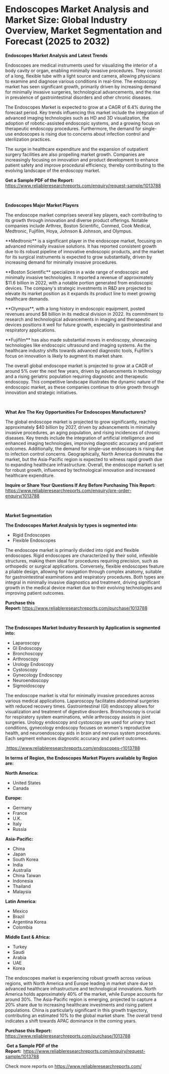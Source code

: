 <p><h1>Endoscopes Market Analysis and Market Size: Global Industry Overview, Market Segmentation and Forecast (2025 to 2032)</h1></p><p><strong>Endoscopes Market Analysis and Latest Trends</strong></p>
<p><p>Endoscopes are medical instruments used for visualizing the interior of a body cavity or organ, enabling minimally invasive procedures. They consist of a long, flexible tube with a light source and camera, allowing physicians to examine and diagnose various conditions in real-time. The endoscopy market has seen significant growth, primarily driven by increasing demand for minimally invasive surgeries, technological advancements, and the rise in prevalence of gastrointestinal disorders and other chronic diseases.</p><p>The Endoscopes Market is expected to grow at a CAGR of 6.4% during the forecast period. Key trends influencing this market include the integration of advanced imaging technologies such as HD and 3D visualization, the adoption of robotic-assisted endoscopic systems, and a growing focus on therapeutic endoscopy procedures. Furthermore, the demand for single-use endoscopes is rising due to concerns about infection control and sterilization practices.</p><p>The surge in healthcare expenditure and the expansion of outpatient surgery facilities are also propelling market growth. Companies are increasingly focusing on innovation and product development to enhance patient safety and improve procedural efficiency, thereby contributing to the evolving landscape of the endoscopy market.</p></p>
<p><strong>Get a Sample PDF of the Report:&nbsp;</strong> <a href="https://www.reliableresearchreports.com/enquiry/request-sample/1013788?utm_campaign=2098&utm_medium=2&utm_source=Github&utm_content=ia&utm_term=04032025&utm_id=endoscopes">https://www.reliableresearchreports.com/enquiry/request-sample/1013788</a></p>
<p>&nbsp;</p>
<p><strong>Endoscopes Major Market Players</strong></p>
<p><p>The endoscope market comprises several key players, each contributing to its growth through innovation and diverse product offerings. Notable companies include Arthrex, Boston Scientific, Conmed, Cook Medical, Medtronic, Fujifilm, Hoya, Johnson & Johnson, and Olympus.</p><p>**Medtronic** is a significant player in the endoscope market, focusing on advanced minimally invasive solutions. It has reported consistent growth due to its robust pipeline of innovative endoscopic products, and the market for its surgical instruments is expected to grow substantially, driven by increasing demand for minimally invasive procedures.</p><p>**Boston Scientific** specializes in a wide range of endoscopic and minimally invasive technologies. It reported a revenue of approximately $11.6 billion in 2022, with a notable portion generated from endoscopic devices. The company's strategic investments in R&D are projected to elevate its market position as it expands its product line to meet growing healthcare demands.</p><p>**Olympus**, with a long history in endoscopic equipment, posted revenues around $8 billion in its medical division in 2022. Its commitment to research and technological advancements in imaging and therapeutic devices positions it well for future growth, especially in gastrointestinal and respiratory applications.</p><p>**Fujifilm** has also made substantial moves in endoscopy, showcasing technologies like endoscopic ultrasound and imaging systems. As the healthcare industry shifts towards advanced diagnostic tools, Fujifilm's focus on innovation is likely to augment its market share.</p><p>The overall global endoscope market is projected to grow at a CAGR of around 5% over the next few years, driven by advancements in technology and a rising geriatric population requiring diagnostic and therapeutic endoscopy. This competitive landscape illustrates the dynamic nature of the endoscopic market, as these companies continue to drive growth through innovation and strategic initiatives.</p></p>
<p>&nbsp;</p>
<p><strong>What Are The Key Opportunities For Endoscopes Manufacturers?</strong></p>
<p><p>The global endoscope market is projected to grow significantly, reaching approximately $40 billion by 2027, driven by advancements in minimally invasive procedures, an aging population, and rising incidences of chronic diseases. Key trends include the integration of artificial intelligence and enhanced imaging technologies, improving diagnostic accuracy and patient outcomes. Additionally, the demand for single-use endoscopes is rising due to infection control concerns. Geographically, North America dominates the market, but the Asia-Pacific region is expected to witness rapid growth due to expanding healthcare infrastructure. Overall, the endoscope market is set for robust growth, influenced by technological innovation and increased healthcare expenditure.</p></p>
<p><strong>Inquire or Share Your Questions If Any Before Purchasing This Report:</strong> <a href="https://www.reliableresearchreports.com/enquiry/pre-order-enquiry/1013788?utm_campaign=2098&utm_medium=2&utm_source=Github&utm_content=ia&utm_term=04032025&utm_id=endoscopes">https://www.reliableresearchreports.com/enquiry/pre-order-enquiry/1013788</a></p>
<p>&nbsp;</p>
<p><strong>Market Segmentation</strong></p>
<p><strong>The Endoscopes Market Analysis by types is segmented into:</strong></p>
<p><ul><li>Rigid Endoscopes</li><li>Flexible Endoscopes</li></ul></p>
<p><p>The endoscope market is primarily divided into rigid and flexible endoscopes. Rigid endoscopes are characterized by their solid, inflexible structures, making them ideal for procedures requiring precision, such as orthopedic or surgical applications. Conversely, flexible endoscopes feature a pliable design, allowing for navigation through complex anatomy, suitable for gastrointestinal examinations and respiratory procedures. Both types are integral in minimally invasive diagnostics and treatment, driving significant growth in the medical device market due to their evolving technologies and improving patient outcomes.</p></p>
<p><strong>Purchase this Report:&nbsp;</strong><a href="https://www.reliableresearchreports.com/purchase/1013788?utm_campaign=2098&utm_medium=2&utm_source=Github&utm_content=ia&utm_term=04032025&utm_id=endoscopes">https://www.reliableresearchreports.com/purchase/1013788</a></p>
<p>&nbsp;</p>
<p><strong>The Endoscopes Market Industry Research by Application is segmented into:</strong></p>
<p><ul><li>Laparoscopy</li><li>GI Endoscopy</li><li>Bronchoscopy</li><li>Arthroscopy</li><li>Urology Endoscopy</li><li>Cystoscopy</li><li>Gynecology Endoscopy</li><li>Neuroendoscopy</li><li>Sigmoidoscopy</li></ul></p>
<p><p>The endoscope market is vital for minimally invasive procedures across various medical applications. Laparoscopy facilitates abdominal surgeries with reduced recovery times. Gastrointestinal (GI) endoscopy allows for visualization and treatment of digestive disorders. Bronchoscopy is crucial for respiratory system examinations, while arthroscopy assists in joint surgeries. Urology endoscopy and cystoscopy are used for urinary tract conditions, gynecology endoscopy focuses on women's reproductive health, and neuroendoscopy aids in brain and nervous system procedures. Each segment enhances diagnostic accuracy and patient outcomes.</p></p>
<p><a href="https://www.reliableresearchreports.com/endoscopes-r1013788?utm_campaign=2098&utm_medium=2&utm_source=Github&utm_content=ia&utm_term=04032025&utm_id=endoscopes">&nbsp;https://www.reliableresearchreports.com/endoscopes-r1013788</a></p>
<p><strong>In terms of Region, the Endoscopes Market Players available by Region are:</strong></p>
<p>
    <p> <strong> North America: </strong>
        <ul>
            <li>United States</li>
            <li>Canada</li>
        </ul>
        </p> 
    <p> <strong> Europe: </strong>
        <ul>
            <li>Germany</li>
            <li>France</li>
            <li>U.K.</li>
            <li>Italy</li>
            <li>Russia</li>
        </ul>
        </p> 
    <p> <strong> Asia-Pacific: </strong>
        <ul>
            <li>China</li>
            <li>Japan</li>
            <li>South Korea</li>
            <li>India</li>
            <li>Australia</li>
            <li>China Taiwan</li>
            <li>Indonesia</li>
            <li>Thailand</li>
            <li>Malaysia</li>
        </ul>
        </p> 
    <p> <strong> Latin America: </strong>
        <ul>
            <li>Mexico</li>
            <li>Brazil</li>
            <li>Argentina Korea</li>
            <li>Colombia</li>
        </ul>
        </p> 
    <p> <strong> Middle East & Africa: </strong>
        <ul>
            <li>Turkey</li>
            <li>Saudi</li>
            <li>Arabia</li>
            <li>UAE</li>
            <li>Korea</li>
        </ul>
    </p>
    </p>
<p><p>The endoscopes market is experiencing robust growth across various regions, with North America and Europe leading in market share due to advanced healthcare infrastructure and technological innovations. North America holds approximately 40% of the market, while Europe accounts for around 30%. The Asia-Pacific region is emerging, projected to capture a 20% share due to increasing healthcare investments and rising patient populations. China is particularly significant in this growth trajectory, contributing an estimated 10% to the global market share. The overall trend indicates a shift towards APAC dominance in the coming years.</p></p>
<p><strong>Purchase this Report: </strong><a href="https://www.reliableresearchreports.com/purchase/1013788?utm_campaign=2098&utm_medium=2&utm_source=Github&utm_content=ia&utm_term=04032025&utm_id=endoscopes">https://www.reliableresearchreports.com/purchase/1013788</a></p>
<p>&nbsp;<strong>Get a Sample PDF of the Report:&nbsp;&nbsp;</strong><a href="https://www.reliableresearchreports.com/enquiry/request-sample/1013788?utm_campaign=2098&utm_medium=2&utm_source=Github&utm_content=ia&utm_term=04032025&utm_id=endoscopes">https://www.reliableresearchreports.com/enquiry/request-sample/1013788</a></p>
<p><strong></strong></p>
<p>Check more reports on <a href="https://www.reliableresearchreports.com/?utm_campaign=2098&utm_medium=2&utm_source=Github&utm_content=ia&utm_term=04032025&utm_id=endoscopes">https://www.reliableresearchreports.com/</a></p>
